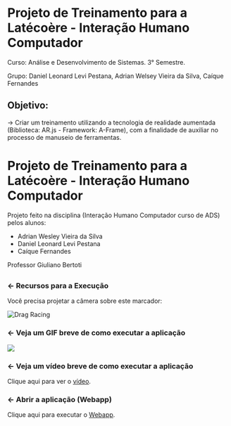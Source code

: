 # Projeto de Treinamento para a Latécoère - Interação Humano Computador

Curso: Análise e Desenvolvimento de Sistemas. 3° Semestre.

Grupo: Daniel Leonard Levi Pestana,
       Adrian Welsey Vieira da Silva,
       Caíque Fernandes
       

## Objetivo:
 -> Criar um treinamento utilizando a tecnologia de realidade aumentada (Biblioteca: AR.js - Framework: A-Frame), com a finalidade de auxiliar no processo de manuseio de ferramentas.



# Projeto de Treinamento para a Latécoère - Interação Humano Computador

Projeto feito na disciplina (Interação Humano Computador curso de ADS) pelos alunos:

 - Adrian Wesley Vieira da Silva
 - Daniel Leonard Levi Pestana
 - Caíque Fernandes

Professor Giuliano Bertoti


## 

### ← Recursos para a Execução

Você precisa projetar a câmera sobre este marcador:

![Drag Racing](https://jeromeetienne.github.io/AR.js/data/images/HIRO.jpg)

### ← Veja um GIF breve de como executar a aplicação 
![](execucao.gif)

### ← Veja um vídeo breve de como executar a aplicação 

Clique aqui para ver o [vídeo](https://github.com/DanielPestana/arJS_Eng_de_Software).

### ← Abrir a aplicação (Webapp)

Clique aqui para executar o [Webapp](https://bevel-cyclamen.glitch.me/).
